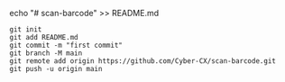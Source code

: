 echo "# scan-barcode" >> README.md
```
git init
git add README.md
git commit -m "first commit"
git branch -M main
git remote add origin https://github.com/Cyber-CX/scan-barcode.git
git push -u origin main

```
